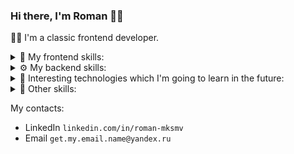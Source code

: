 ### Hi there, I'm Roman 👋🏻

👨‍💻 I'm a classic frontend developer.<br/>
<details>
  <summary>
     🌈 My frontend skills:
  </summary>
  <br/>
  <div>
    <img src="https://img.shields.io/badge/HTML5-F16529?style=for-the-badge&logo=html5&logoColor=white" />
    <img src="https://img.shields.io/badge/CSS3-1572B6?style=for-the-badge&logo=css3&logoColor=white" />
    <img src="https://img.shields.io/badge/Sass-c06191?style=for-the-badge&logo=sass&logoColor=white" />  
    <img src="https://img.shields.io/badge/Less-284a7e?style=for-the-badge&logo=less&logoColor=white" />  
    <img src="https://img.shields.io/badge/CssModules-white?style=for-the-badge&logo=cssmodules&logoColor=black" />  
    <img src="https://img.shields.io/badge/JavaScript-F7DF1E?style=for-the-badge&logo=javascript&logoColor=black" />
    <img src="https://img.shields.io/badge/React-20232A?style=for-the-badge&logo=react&logoColor=61DAFB" />
    <img src="https://img.shields.io/badge/ReactQuery-002a47?style=for-the-badge&logo=reactquery&logoColor=f13e50" />
    <img src="https://img.shields.io/badge/Redux-7248b5?style=for-the-badge&logo=redux&logoColor=white" />
    <img src="https://img.shields.io/badge/ReduxToolkit-7248b5?style=for-the-badge&logo=redux&logoColor=white" />
    <img src="https://img.shields.io/badge/ReduxSaga-gray?style=for-the-badge&logo=reduxsaga&logoColor=7ecc61" />
    <img src="https://img.shields.io/badge/Reselect-gray?style=for-the-badge" />
    <img src="https://img.shields.io/badge/MobX-d45819?style=for-the-badge&logo=mobx&logoColor=white" />
    <img src="https://img.shields.io/badge/GraphQL-d40490?style=for-the-badge&logo=graphql&logoColor=white" />
    <img src="https://img.shields.io/badge/Lodash-328bf1?style=for-the-badge&logo=lodash&logoColor=white" />
    <img src="https://img.shields.io/badge/Immutable.JS-2d3d50?style=for-the-badge" />
    <img src="https://img.shields.io/badge/TypeScript-007ACC?style=for-the-badge&logo=typescript&logoColor=white" />
    <img src="https://img.shields.io/badge/ANTD-ec4152?style=for-the-badge&logo=antdesign&logoColor=white" />
    <img src="https://img.shields.io/badge/Gulp-dc4a4d?style=for-the-badge&logo=gulp&logoColor=white" />
    <img src="https://img.shields.io/badge/Webpack-1a72b6?style=for-the-badge&logo=webpack&logoColor=white" />
    <img src="https://img.shields.io/badge/Vite-white?style=for-the-badge&logo=vite&logoColor=f2ce30" />
    <img src="https://img.shields.io/badge/Storybook-f1447e?style=for-the-badge&logo=storybook&logoColor=white" />
    <img src="https://img.shields.io/badge/Jest-913e56?style=for-the-badge&logo=jest&logoColor=white" />
    <img src="https://img.shields.io/badge/i18next-048e81?style=for-the-badge&logo=i18next&logoColor=white" />
    <img src="https://img.shields.io/badge/ESlint-462fb9?style=for-the-badge&logo=eslint&logoColor=white" />  
    <img src="https://img.shields.io/badge/Lerna-white?style=for-the-badge&logo=lerna&logoColor=black" />
    <img src="https://img.shields.io/badge/SSR-white?style=for-the-badge" />
  </div>
</details>

<details>
  <summary>
     ⚙️ My backend skills:
  </summary>
  <br/>
  <div>
    <img src="https://img.shields.io/badge/Node.js-43853D?style=for-the-badge&logo=node.js&logoColor=white" />
    <img src="https://img.shields.io/badge/Express.js-gray?style=for-the-badge&logo=express&logoColor=88bc3c" />
    <img src="https://img.shields.io/badge/Prisma-white?style=for-the-badge&logo=prisma&logoColor=0c3047" />
    <img src="https://img.shields.io/badge/Nodemon-70c546?style=for-the-badge&logo=nodemon&logoColor=4b493c" />
  </div>
</details>

<details>
  <summary>
     🔮 Interesting technologies which I'm going to learn in the future: 
  </summary>
  <br/>
  <div>
    <img src="https://img.shields.io/badge/Next.js-white?style=for-the-badge&logo=nextdotjs&logoColor=black" />
    <img src="https://img.shields.io/badge/Runtypes-white?style=for-the-badge&logoColor=black" />
    <img src="https://img.shields.io/badge/XState-white?style=for-the-badge&logo=xstate&logoColor=black" />
    <img src="https://img.shields.io/badge/Nest.js-white?style=for-the-badge&logo=nestjs&logoColor=d5214b" />
    <img src="https://img.shields.io/badge/PostgreSQL-2f5c8b?style=for-the-badge&logo=postgresql&logoColor=white" />
    <img src="https://img.shields.io/badge/MongoDB-021c29?style=for-the-badge&logo=mongodb&logoColor=00e25f" />
    <img src="https://img.shields.io/badge/SQLite-033953?style=for-the-badge&logo=sqlite&logoColor=7cc1e1" />
    <img src="https://img.shields.io/badge/Elasticsearch-white?style=for-the-badge&logo=elasticsearch&logoColor=black" />
  </div>
</details>

<details>
 <summary>
     📙 Other skills:
  </summary>
  <br/>
  <div>
    <img src="https://img.shields.io/badge/Docker-218ee0?style=for-the-badge&logo=docker&logoColor=white" />
    <img src="https://img.shields.io/badge/Photoshop-011c33?style=for-the-badge&logo=adobephotoshop&logoColor=2fa0f2" />
    <img src="https://img.shields.io/badge/Figma-1c1c1c?style=for-the-badge&logo=figma&logoColor=white" />
    <img src="https://img.shields.io/badge/Jira-247cf2?style=for-the-badge&logo=jira&logoColor=white" />
    <img src="https://img.shields.io/badge/Git-e44c31?style=for-the-badge&logo=git&logoColor=white" />
    <br/>
    <b>English level: Intermediate</b>
  </div>
</details>

My contacts:
 - LinkedIn `linkedin.com/in/roman-mksmv`
 - Email `get.my.email.name@yandex.ru`
